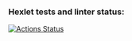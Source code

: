 ### Hexlet tests and linter status:
[![Actions Status](https://github.com/Alexander951/php-oop-project-60/actions/workflows/hexlet-check.yml/badge.svg)](https://github.com/Alexander951/php-oop-project-60/actions)